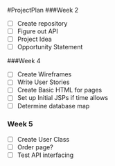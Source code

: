 #ProjectPlan
###Week 2
- [ ] Create repository
- [ ] Figure out API
- [ ] Project Idea 
- [ ] Opportunity Statement

###Week 4
- [ ] Create Wireframes
- [ ] Write User Stories
- [ ] Create Basic HTML for pages
- [ ] Set up Initial JSPs if time allows
- [ ] Determine database map
### Week 5
- [ ] Create User Class
- [ ] Order page?
- [ ] Test API interfacing